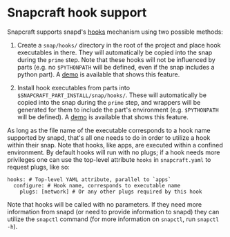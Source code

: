 # Snapcraft hook support

Snapcraft supports snapd's [hooks][1] mechanism using two possible methods:

1. Create a `snap/hooks/` directory in the root of the project and place hook
   executables in there. They will automatically be copied into the snap during
   the `prime` step. Note that these hooks will not be influenced by parts (e.g.
   no `$PYTHONPATH` will be defined, even if the snap includes a python part).
   A [demo][2] is available that shows this feature.

2. Install hook executables from parts into
   `$SNAPCRAFT_PART_INSTALL/snap/hooks/`. These will automatically be copied
   into the snap during the `prime` step, and wrappers will be generated for
   them to include the part's environment (e.g. `$PYTHONPATH` will be defined).
   A [demo][3] is available that shows this feature.

As long as the file name of the executable corresponds to a hook name supported
by snapd, that's all one needs to do in order to utilize a hook within their
snap. Note that hooks, like apps, are executed within a confined environment. By
default hooks will run with no plugs; if a hook needs more privileges one can
use the top-level attribute `hooks` in `snapcraft.yaml` to request plugs, like
so:

    hooks: # Top-level YAML attribute, parallel to `apps`
      configure: # Hook name, corresponds to executable name
        plugs: [network] # Or any other plugs required by this hook

Note that hooks will be called with no parameters. If they need more information
from snapd (or need to provide information to snapd) they can utilize the
`snapctl` command (for more information on `snapctl`, run `snapctl -h`).

[1]: https://github.com/snapcore/snapd/wiki/hooks
[2]: https://github.com/snapcore/snapcraft/tree/master/demos/hooks
[3]: https://github.com/snapcore/snapcraft/tree/master/demos/pyhooks
